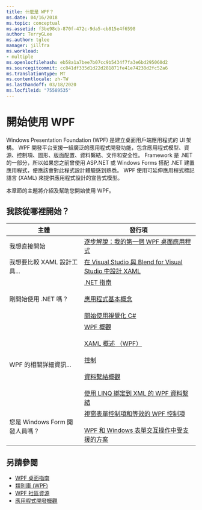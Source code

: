 ```yaml
---
title: 什麼是 WPF？
ms.date: 04/16/2018
ms.topic: conceptual
ms.assetid: f3be98cb-870f-472c-9da5-cb815e4f6598
author: TerryGLee
ms.author: tglee
manager: jillfra
ms.workload:
- multiple
ms.openlocfilehash: eb58a1a7bee7b07cc9b5434f7fa3e6bd295060d2
ms.sourcegitcommit: cc841df335d1d22d281871fe41e74238d2fc52a6
ms.translationtype: MT
ms.contentlocale: zh-TW
ms.lasthandoff: 03/18/2020
ms.locfileid: "75589535"
---
```

# <a name="get-started-with-wpf"></a>開始使用 WPF

Windows Presentation Foundation (WPF) 是建立桌面用戶端應用程式的 UI 架構。 WPF 開發平台支援一組廣泛的應用程式開發功能，包含應用程式模型、資源、控制項、圖形、版面配置、資料繫結、文件和安全性。 Framework 是 .NET 的一部分，所以如果您之前曾使用 ASP.NET 或 Windows Forms 搭配 .NET 建置應用程式，便應該會對此程式設計體驗感到熟悉。 WPF 使用可延伸應用程式標記語言 (XAML) 來提供應用程式設計的宣告式模型。

本章節的主題將介紹及幫助您開始使用 WPF。

## <a name="where-should-i-start"></a>我該從哪裡開始？

|主體|發行項|
|-|-|
|我想直接開始|[逐步解說：我的第一個 WPF 桌面應用程式](/dotnet/framework/wpf/getting-started/walkthrough-my-first-wpf-desktop-application)|
|我想要比較 XAML 設計工具...|[在 Visual Studio 與 Blend for Visual Studio 中設計 XAML](../xaml-tools/designing-xaml-in-visual-studio.md)|
|剛開始使用 .NET 嗎？|[.NET 指南](/dotnet/standard/)<br /><br />[應用程式基本概念](/dotnet/standard/application-essentials)<br /><br />[開始使用視覺化 C#](../ide/quickstart-csharp-console.md)|
|WPF 的相關詳細資訊...|[WPF 概觀](/dotnet/framework/wpf/introduction-to-wpf)<br /><br />[XAML 概述 （WPF）](/dotnet/framework/wpf/advanced/xaml-overview-wpf)<br /><br />[控制](/dotnet/framework/wpf/controls/)<br /><br />[資料繫結概觀](/dotnet/desktop-wpf/data/data-binding-overview)<br /><br />[使用 LINQ 綁定到 XML 的 WPF 資料繫結](/dotnet/framework/wpf/data/wpf-data-binding-with-linq-to-xml-overview)|
|您是 Windows Form 開發人員嗎？|[視窗表單控制項和等效的 WPF 控制項](/dotnet/framework/wpf/advanced/windows-forms-controls-and-equivalent-wpf-controls)<br /><br />[WPF 和 Windows 表單交互操作中受支援的方案](/dotnet/framework/wpf/advanced/wpf-and-windows-forms-interoperation)|

## <a name="see-also"></a>另請參閱

- [WPF 桌面指南](/dotnet/desktop-wpf/overview/index)
- [類別庫 (WPF)](/dotnet/framework/wpf/class-library-wpf)
- [WPF 社區資源](/dotnet/framework/wpf/getting-started/community-feedback)
- [應用程式開發概觀](/dotnet/framework/wpf/app-development/index)

